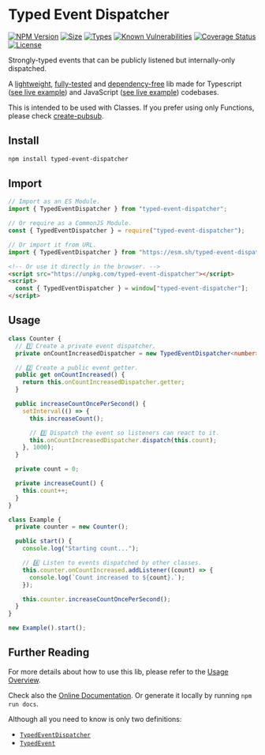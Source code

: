 # Typed Event Dispatcher

[![NPM Version](https://img.shields.io/npm/v/typed-event-dispatcher.svg?style=flat)](https://www.npmjs.org/package/typed-event-dispatcher)
[![Size](https://img.shields.io/bundlephobia/minzip/typed-event-dispatcher)](https://bundlephobia.com/package/typed-event-dispatcher)
[![Types](https://img.shields.io/npm/types/typed-event-dispatcher)](https://www.jsdocs.io/package/typed-event-dispatcher#package-index)
[![Known Vulnerabilities](https://snyk.io/test/npm/typed-event-dispatcher/badge.svg)](https://snyk.io/test/npm/typed-event-dispatcher)
[![Coverage Status](https://coveralls.io/repos/github/felladrin/typed-event-dispatcher/badge.svg?branch=master)](https://coveralls.io/github/felladrin/typed-event-dispatcher?branch=master)
[![License](https://img.shields.io/github/license/felladrin/typed-event-dispatcher)](http://victor.mit-license.org/)


Strongly-typed events that can be publicly listened but internally-only dispatched.

A [lightweight](https://bundlephobia.com/result?p=typed-event-dispatcher), [fully-tested](https://coveralls.io/github/felladrin/typed-event-dispatcher) and [dependency-free](https://www.npmjs.com/package/typed-event-dispatcher) lib made for Typescript ([see live example](https://repl.it/@victornogueira/typed-event-dispatcher-typescript-example)) and JavaScript ([see live example](https://repl.it/@victornogueira/typed-event-dispatcher-javascript-example)) codebases.

This is intended to be used with Classes. If you prefer using only Functions, please check [create-pubsub](https://www.npmjs.com/package/create-pubsub).

## Install

```sh
npm install typed-event-dispatcher
```

## Import

```ts
// Import as an ES Module.
import { TypedEventDispatcher } from "typed-event-dispatcher";
```

```js
// Or require as a CommonJS Module.
const { TypedEventDispatcher } = require("typed-event-dispatcher");
```

```ts
// Or import it from URL.
import { TypedEventDispatcher } from "https://esm.sh/typed-event-dispatcher";
```

```html
<!-- Or use it directly in the browser. -->
<script src="https://unpkg.com/typed-event-dispatcher"></script>
<script>
  const { TypedEventDispatcher } = window["typed-event-dispatcher"];
</script>
```

## Usage

```ts
class Counter {
  // 1️⃣ Create a private event dispatcher.
  private onCountIncreasedDispatcher = new TypedEventDispatcher<number>();

  // 2️⃣ Create a public event getter.
  public get onCountIncreased() {
    return this.onCountIncreasedDispatcher.getter;
  }

  public increaseCountOncePerSecond() {
    setInterval(() => {
      this.increaseCount();

      // 3️⃣ Dispatch the event so listeners can react to it.
      this.onCountIncreasedDispatcher.dispatch(this.count);
    }, 1000);
  }

  private count = 0;

  private increaseCount() {
    this.count++;
  }
}

class Example {
  private counter = new Counter();

  public start() {
    console.log("Starting count...");

    // 4️⃣ Listen to events dispatched by other classes.
    this.counter.onCountIncreased.addListener((count) => {
      console.log(`Count increased to ${count}.`);
    });

    this.counter.increaseCountOncePerSecond();
  }
}

new Example().start();
```

## Further Reading

For more details about how to use this lib, please refer to the [Usage Overview](./readme-too.md).

Check also the [Online Documentation](https://felladrin.github.io/typed-event-dispatcher/index.html). Or generate it locally by running `npm run docs`.

Although all you need to know is only two definitions:

- [`TypedEventDispatcher`](https://felladrin.github.io/typed-event-dispatcher/classes/TypedEventDispatcher.html)
- [`TypedEvent`](https://felladrin.github.io/typed-event-dispatcher/modules.html#TypedEvent)
